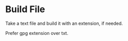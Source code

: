 Build File
==========

Take a text file and build it with an extension, if needed.

Prefer gpg extension over txt.
